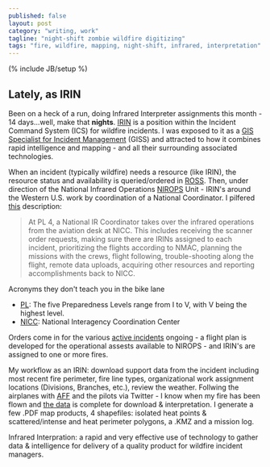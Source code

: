 ```yaml
---
published: false
layout: post
category: "writing, work"
tagline: "night-shift zombie wildfire digitizing"
tags: "fire, wildfire, mapping, night-shift, infrared, interpretation"
---
```


(% include JB/setup %)

## Lately, as IRIN

Been on a heck of a run, doing Infrared Interpreter assignments this month - 14 days...well, make that **nights**. [IRIN](http://www.nationalfiretraining.net/catalog/detail/code/S443) is a position within the Incident Command System (ICS) for wildfire incidents. I was exposed to it as a [GIS Specialist for Incident Management](http://www.nationalfiretraining.net/catalog/detail/code/S341) (GISS) and attracted to how it combines rapid intelligence and mapping - and all their surrounding associated technologies.

When an incident (typically wildfire) needs a resource (like IRIN), the resource status and availability is queried/ordered in [ROSS](http://ross.nwcg.gov/aboutross.html). Then, under direction of the National Infrared Operations [NIROPS](http://nirops.fs.fed.us/pages/about) Unit - IRIN's around the Western U.S. work by coordination of a National Coordinator. I pilfered [this](http://www.wrightwoodfsc.com/StationFire/NIROPS_Poster_Jan2008.pdf) description:

> At PL 4, a National IR Coordinator takes over the infrared operations from
the aviation desk at NICC. This includes receiving the scanner order 
requests, making sure there are IRINs assigned to each incident, prioritizing 
the flights according to NMAC, planning the missions with the crews, flight
following, trouble-shooting along the flight, remote data uploads, acquiring
other resources and reporting accomplishments back to NICC.

Acronyms they don't teach you in the bike lane
 
- [PL][0]: The five Preparedness Levels range from I to V, with V being the highest level.   
- [NICC][1]: National Interagency Coordination Center 

Orders come in for the various [active incidents](http://activefiremaps.fs.fed.us/) ongoing - a flight plan is developed for the operational assests available to NIROPS - and IRIN's are assigned to one or more fires.

My workflow as an IRIN: download support data from the incident including most recent fire perimeter, fire line types, organizational work assignment locations (Divisions, Branches, etc.), review the weather. Follwing the airplanes with [AFF](https://www.aff.gov/) and the pilots via Twitter - I know when my fire has been flown and [the data](http://nirops.fs.fed.us/pages/imagery) is complete for download & interpretation. I generate a few .PDF map products, 4 shapefiles: isolated heat points & scattered/intense and heat perimeter polygons, a .KMZ and a mission log.

Infrared Interpration: a rapid and very effective use of technology to gather data & intelligence for delivery of a quality product for wildfire incident managers.

[0]: http://www.nifc.gov/fireInfo/fireinfo_prepLevels.html

[1]: http://www.nifc.gov/nicc/index.htm